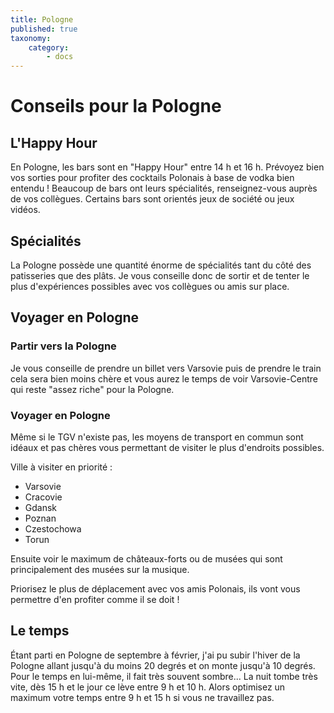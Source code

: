 ```yaml
---
title: Pologne
published: true
taxonomy:
    category:
        - docs
---
```


# Conseils pour la Pologne

## L'Happy Hour

En Pologne, les bars sont en "Happy Hour" entre 14 h et 16 h. Prévoyez bien vos sorties pour profiter des cocktails Polonais à base de vodka bien entendu ! 
Beaucoup de bars ont leurs spécialités, renseignez-vous auprès de vos collègues. Certains bars sont orientés jeux de société ou jeux vidéos.

## Spécialités 

La Pologne possède une quantité énorme de spécialités tant du côté des patisseries que des plâts. Je vous conseille donc de sortir et de tenter le plus d'expériences possibles avec vos collègues ou amis sur place. 

## Voyager en Pologne

### Partir vers la Pologne

Je vous conseille de prendre un billet vers Varsovie puis de prendre le train cela sera bien moins chère et vous aurez le temps de voir Varsovie-Centre qui reste "assez riche" pour la Pologne.

### Voyager en Pologne

Même si le TGV n'existe pas, les moyens de transport en commun sont idéaux et pas chères vous permettant de visiter le plus d'endroits possibles.

Ville à visiter en priorité :
- Varsovie
- Cracovie
- Gdansk
- Poznan
- Czestochowa
- Torun 

Ensuite voir le maximum de châteaux-forts ou de musées qui sont principalement des musées sur la musique. 

Priorisez le plus de déplacement avec vos amis Polonais, ils vont vous permettre d'en profiter comme il se doit ! 

## Le temps

Étant parti en Pologne de septembre à février, j'ai pu subir l'hiver de la Pologne allant jusqu'à du moins 20 degrés et on monte jusqu'à 10 degrés. Pour le temps en lui-même, il fait très souvent sombre... La nuit tombe très vite, dès 15 h et le jour ce lève entre 9 h et 10 h.
Alors optimisez un maximum votre temps entre 9 h et 15 h si vous ne travaillez pas.





